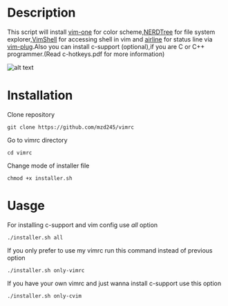# Description
This script will install [vim-one](https://github.com/rakr/vim-one) for color scheme,[NERDTree](https://github.com/scrooloose/nerdtree) for file system explorer,[VimShell](https://github.com/Shougo/vimshell.vim) for accessing shell in vim and [airline](https://github.com/vim-airline/vim-airline) for status line via [vim-plug](https://github.com/junegunn/vim-plug).Also you can install c-support (optional),if you are C or C++ programmer.(Read c-hotkeys.pdf for more information)

![alt text](https://raw.githubusercontent.com/mzd245/vimrc/master/example.png)

# Installation
Clone repository 
```
git clone https://github.com/mzd245/vimrc
```
Go to vimrc directory 
```
cd vimrc
```
Change mode of installer file
```
chmod +x installer.sh
```
# Uasge
For installing c-support and vim config use *all* option 
```
./installer.sh all
```
If you only prefer to use my vimrc run this command instead of previous option
```
./installer.sh only-vimrc
```
If you have your own vimrc and just wanna install c-support use this option 
```
./installer.sh only-cvim
```
